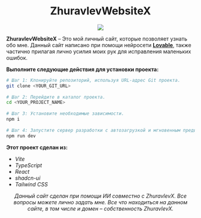 <p align="center">
    <h1 align="center">ZhuravlevWebsiteX</h1>
</p>

<p align="center">
    <a href="https://zhuravlevx.ru"><img src="https://badgen.net/badge/website/visit/purple?icon=chrome" /></a>
</p>

**ZhuravlevWebsiteX** – Это мой личный сайт, которые позволяет узнать обо мне. Данный сайт написано при помощи нейросети **[Lovable](https://lovable.dev/)**, также частично прилагая лично усилия моих рук для исправления маленьких ошибок.

**Выполните следующие действия для установки проекта:**
```sh  
# Шаг 1: Клонируйте репозиторий, используя URL-адрес Git проекта.  
git clone <YOUR_GIT_URL>  
  
# Шаг 2: Перейдите в каталог проекта.  
cd <YOUR_PROJECT_NAME>  
  
# Шаг 3: Установите необходимые зависимости.  
npm i  
  
# Шаг 4: Запустите сервер разработки с автозагрузкой и мгновенным предварительным просмотром.  
npm run dev  
```

**Этот проект сделан из:**
- *Vite*
- *TypeScript*
- *React*
- *shadcn-ui*
- *Tailwind CSS*

<p align="center">
    <i align="center">Данный сайт сделан при помощи ИИ совместно с ZhuravlevX. Все вопросы можете лично задать мне. Все что находиться на данном сайте, в том числе и домен – собственность ZhuravlevX.</i>
</p>